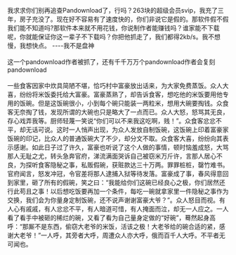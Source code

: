   我求求你们别再追查Pandownload了，行吗？263块的超级会员svip，我充了三年，房子充没了。现在好不容易有了速度快的，你们非说它是假的。那软件假不假我们能不知道吗?那软件本来就不用花钱，你说制作者能赚钱吗？谁家能不下载呢，你就能保证你这一辈子不下载吗？你把他抓走了，我们都得2kb/s。我不想慢，我想快点。
----我不是盘神
<br/>
<br/>
  这一个pandownload作者被抓了，还有千千万万个pandownload作者会复刻pandownload
<br/>
<br/>
一些食客因家中炊具简陋不堪，恰巧村中富豪放出话来，为大家免费蒸饭。众人大喜，纷纷将米饭委托给大富豪。富豪蒸熟了，却告诉食客，想吃他的米饭要用他专用的饭碗。但是这饭碗很小，小到每个碗只能装一两粒米，想用大碗要掏钱。众食客无奈掏了钱，发现所谓的大碗也只是略大了一点而已。众人大怒，怒骂其无良，存心戏弄我等。厨师轻蔑一笑说“你们可以不来我这吃啊，贱！”。众食客忿忿不平，却无话可说。这时一人悄声出现，为众人发放自制饭碗，这饭碗上印着富豪家饭碗的印记，比众人的普通饭碗大了不少，却分文不取。众食客大喜，纷纷向其表示感谢。如此日子过了许久，富豪也听说了这个人做的事情，顿时恼羞成怒，大骂那人无耻之尤，转头急奔官府，涕流满面哭诉自己被窃米万斤许，言那人居心不良，为探听食客隐秘之事，私贩假碗，获赃款达三十万两。罪罪桩桩，罄竹难书。官府闻言，怒发冲冠，令官差将那人逮捕入狱等待发落。富豪成了事，春风得意回到家里，砸了所有的假碗，笑之曰：“我能给你们这碗已经良心之极，你们居然还行此苟且之事！以后想吃饭要再加一个条件，每吃一碗就拿家里一件隐秘之事作为交换，我们会为你量身定制饭碗，还不说声谢谢富豪大爷？”。众人怒目而视。有人心有戚戚，有人忿忿不平，有人暗道可惜，有人掩面而泣，却无一人应之。一人看了看手中被砸的稀烂的碗，又看了看为自己量身定做的“好碗”，蓦然起身高呼：“那厮不是东西，偷窃大老爷的米饭，活该之极！大老爷给的碗合适的紧，感谢大老爷！”一人呼，其旁者大呼，周遭众人亦大呼，俄而百千人大呼。不平者无可闻也。
